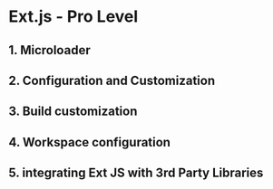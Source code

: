 
# Ext.js - Pro Level

## 1. Microloader
## 2. Configuration and Customization
## 3. Build customization
## 4. Workspace configuration
## 5. integrating Ext JS with 3rd Party Libraries
